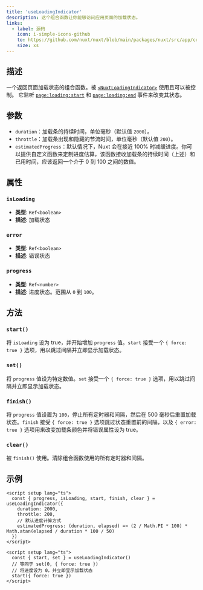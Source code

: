 ```yaml
---
title: 'useLoadingIndicator'
description: 这个组合函数让你能够访问应用页面的加载状态。
links:
  - label: 源码
    icon: i-simple-icons-github
    to: https://github.com/nuxt/nuxt/blob/main/packages/nuxt/src/app/composables/loading-indicator.ts
    size: xs
---
```


## 描述

一个返回页面加载状态的组合函数。被 [`<NuxtLoadingIndicator>`](/docs/api/components/nuxt-loading-indicator) 使用且可以被控制。
它监听 [`page:loading:start`](/docs/api/advanced/hooks#app-hooks-runtime) 和 [`page:loading:end`](/docs/api/advanced/hooks#app-hooks-runtime) 事件来改变其状态。

## 参数

- `duration`：加载条的持续时间，单位毫秒（默认值 `2000`）。
- `throttle`：加载条出现和隐藏的节流时间，单位毫秒（默认值 `200`）。
- `estimatedProgress`：默认情况下，Nuxt 会在接近 100% 时减缓进度。你可以提供自定义函数来定制进度估算，该函数接收加载条的持续时间（上述）和已用时间，应该返回一个介于 0 到 100 之间的数值。

## 属性

### `isLoading`

- **类型**: `Ref<boolean>`
- **描述**: 加载状态

### `error`

- **类型**: `Ref<boolean>`
- **描述**: 错误状态

### `progress`

- **类型**: `Ref<number>`
- **描述**: 进度状态。范围从 `0` 到 `100`。

## 方法

### `start()`

将 `isLoading` 设为 true，并开始增加 `progress` 值。`start` 接受一个 `{ force: true }` 选项，用以跳过间隔并立即显示加载状态。

### `set()`

将 `progress` 值设为特定数值。`set` 接受一个 `{ force: true }` 选项，用以跳过间隔并立即显示加载状态。

### `finish()`

将 `progress` 值设置为 `100`，停止所有定时器和间隔，然后在 500 毫秒后重置加载状态。`finish` 接受 `{ force: true }` 选项跳过状态重置前的间隔，以及 `{ error: true }` 选项用来改变加载条颜色并将错误属性设为 true。

### `clear()`

被 `finish()` 使用。清除组合函数使用的所有定时器和间隔。

## 示例

```vue
<script setup lang="ts">
  const { progress, isLoading, start, finish, clear } = useLoadingIndicator({
    duration: 2000,
    throttle: 200,
    // 默认进度计算方式
    estimatedProgress: (duration, elapsed) => (2 / Math.PI * 100) * Math.atan(elapsed / duration * 100 / 50)
  })
</script>
```

```vue
<script setup lang="ts">
  const { start, set } = useLoadingIndicator()
  // 等同于 set(0, { force: true })
  // 将进度设为 0，并立即显示加载状态
  start({ force: true })
</script>
```